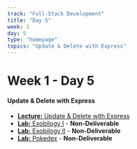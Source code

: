 ```yaml
---
track: "Full-Stack Development"
title: "Day 5"
week: 1
day: 5
type: "homepage"
topics: "Update & Delete with Express"
---
```


# Week 1 - Day 5

#### Update & Delete with Express
- [**Lecture:** Update & Delete with Express](/full-stack-development/week-1/day-5/lecture-materials/update-and-delete/)
- [**Lab:** Exobilogy I](/full-stack-development/week-1/day-5/labs/exobiology-1) - **Non-Deliverable**
- [**Lab:** Exobilogy II](/full-stack-development/week-1/day-5/labs/exobiology-2) - **Non-Deliverable**
- [**Lab:** Pokedex](/full-stack-development/week-1/day-5/labs/pokedex) - **Non-Deliverable**


<!-- 
#### Recordings

<hr>

- [**Update and Delete with Express**]() 
 -->

